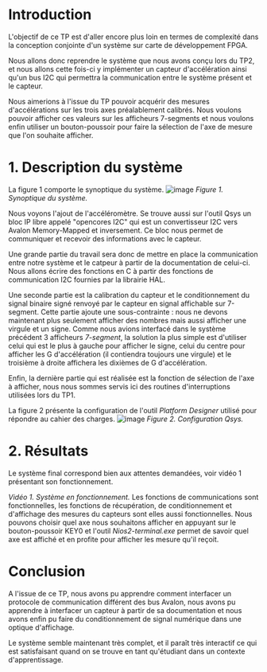 # Introduction
L'objectif de ce TP est d'aller encore plus loin en termes de complexité dans la conception conjointe d'un système sur carte de développement FPGA.

Nous allons donc reprendre le système que nous avons conçu lors du TP2, et nous allons cette fois-ci y implémenter un capteur d'accélération ainsi qu'un bus I2C qui permettra la communication entre le système présent et le capteur.

Nous aimerions à l'issue du TP pouvoir acquérir des mesures d'accélérations sur les trois axes préalablement calibrés. Nous voulons pouvoir afficher ces valeurs sur les afficheurs 7-segments et nous voulons enfin utiliser un bouton-poussoir pour faire la sélection de l'axe de mesure que l'on souhaite afficher. 
# 1. Description du système
La figure 1 comporte le synoptique du système.
![image](https://github.com/ESN2024/david_lab3/assets/124572489/28ca04ff-5296-4cab-aa06-8882ab311a21)
*Figure 1. Synoptique du système.*

Nous voyons l'ajout de l'accéléromètre. Se trouve aussi sur l'outil Qsys un bloc IP libre appelé "opencores I2C" qui est un convertisseur I2C vers Avalon Memory-Mapped et inversement. Ce bloc nous permet de communiquer et recevoir des informations avec le capteur.

Une grande partie du travail sera donc de mettre en place la communication entre notre système et le catpeur à partir de la documentation de celui-ci. Nous allons écrire des fonctions en C à partir des fonctions de communication I2C fournies par la librairie HAL. 

Une seconde partie est la calibration du capteur et le conditionnement du signal binaire signé renvoyé par le capteur en signal affichable sur 7-segment.
Cette partie ajoute une sous-contrainte : nous ne devons maintenant plus seulement afficher des nombres mais aussi afficher une virgule et un signe. Comme nous avions interfacé dans le système précédent 3 afficheurs *7-segment*, la solution la plus simple est d'utiliser celui qui est le plus à gauche pour afficher le signe, celui du centre pour afficher les G d'accélération (il contiendra toujours une virgule) et le troisième à droite affichera les dixièmes de G d'accélération.


Enfin, la dernière partie qui est réalisée est la fonction de sélection de l'axe à afficher, nous nous sommes servis ici des routines d'interruptions utilisées lors du TP1.

La figure 2 présente la configuration de l'outil *Platform Designer* utilisé pour répondre au cahier des charges.
![image](https://github.com/ESN2024/david_lab3/assets/124572489/e3582c0d-30d6-492f-b495-ed8adf422208)
*Figure 2. Configuration Qsys.*
# 2. Résultats
Le système final correspond bien aux attentes demandées, voir vidéo 1 présentant son fonctionnement.

*Vidéo 1. Système en fonctionnement.*
Les fonctions de communications sont fonctionnelles, les fonctions de récupération, de conditionnement et d'affichage des mesures du capteurs sont elles aussi fonctionnelles.
Nous pouvons choisir quel axe nous souhaitons afficher en appuyant sur le bouton-poussoir KEY0 et l'outil *Nios2-terminal.exe* permet de savoir quel axe est affiché et en profite pour afficher les mesure qu'il reçoit.
# Conclusion
A l'issue de ce TP, nous avons pu apprendre comment interfacer un protocole de communication différent des bus Avalon, nous avons pu apprendre à interfacer un capteur à partir de sa documentation et nous avons enfin pu faire du conditionnement de signal numérique dans une optique d'affichage.

Le système semble maintenant très complet, et il paraît très interactif ce qui est satisfaisant quand on se trouve en tant qu'étudiant dans un contexte d'apprentissage.

